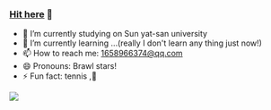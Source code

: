 ### [Hit here](https://github.com/Monaco12138) 👋


- 🔭 I’m currently studying on Sun yat-san university
- 🌱 I’m currently learning ...(really I don't learn any thing just now!)
- 📫 How to reach me: 1658966374@qq.com
- 😄 Pronouns: Brawl stars!
- ⚡ Fun fact: tennis ,🎾


![](https://github-readme-stats.vercel.app/api?username=Monaco12138)
